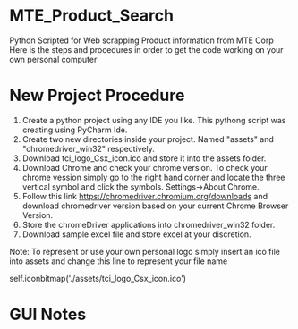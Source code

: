 # MTE_Product_Search
Python Scripted for Web scrapping Product information from MTE Corp
Here is the steps and procedures in order to get the code working on your own personal computer

# New Project Procedure
1. Create a python project using any IDE you like. This pythong script was creating using PyCharm Ide.
2. Create two new directories inside your project. Named "assets" and "chromedriver_win32" respectively. 
3. Download tci_logo_Csx_icon.ico and store it into the assets folder. 
4. Download Chrome and check your chrome version. To check your chrome vession simply go to the right hand corner and locate the three vertical symbol and click the symbols. Settings->About Chrome. 
5. Follow this link https://chromedriver.chromium.org/downloads and download chromedriver version based on your current Chrome Browser Version. 
6. Store the chromeDriver applications into chromedriver_win32 folder. 
7. Download sample excel file and store excel at your discretion.

Note: To represent or use your own personal logo simply insert an ico file into assets and change this line to represent your file name

self.iconbitmap('./assets/tci_logo_Csx_icon.ico')

# GUI Notes
